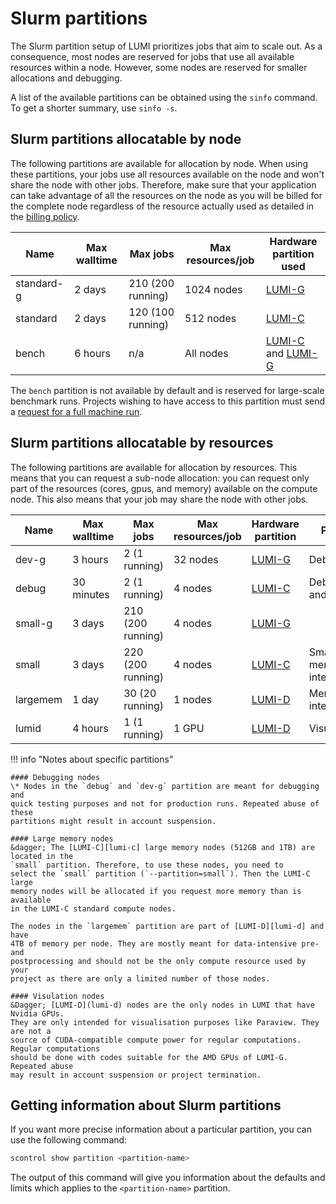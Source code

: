 # Slurm partitions

[lumi-c]: ../../hardware/lumic.md
[lumi-g]: ../../hardware/lumig.md
[lumi-d]: ../../hardware/lumid.md
[herorun]: ./hero-runs.md

The Slurm partition setup of LUMI prioritizes jobs that aim to scale out.
As a consequence, most nodes are reserved for jobs that use all available resources
within a node.
However, some nodes are reserved for smaller allocations and debugging.

A list of the available partitions can be obtained using the `sinfo` command.
To get a shorter summary, use `sinfo -s`.

## Slurm partitions allocatable by node

The following partitions are available for allocation by node. When using
these partitions, your jobs use all resources available on the node and won't
share the node with other jobs. Therefore, make sure that your application can
take advantage of all the resources on the node as you will be billed for the
complete node regardless of the resource actually used as detailed in the
[billing policy](../../runjobs/lumi_env/billing.md).

| Name           | Max walltime | Max jobs          | Max resources/job | Hardware<br>partition<br>used         |
| -------------- | ------------ | ----------------- | ----------------- | --------------------------------------|
| standard-g     | 2 days       | 210 (200 running) | 1024 nodes        | [LUMI-G][lumi-g]                      |
| standard       | 2 days       | 120 (100 running) |  512 nodes        | [LUMI-C][lumi-c]                      |
| bench          | 6 hours      | n/a               |  All nodes        | [LUMI-C][lumi-c] and [LUMI-G][lumi-g] |

The `bench` partition is not available by default and is reserved for
large-scale benchmark runs. Projects wishing to have access to this partition
must send a [request for a full machine run][herorun].

## Slurm partitions allocatable by resources

The following partitions are available for allocation by resources. This means
that you can request a sub-node allocation: you can request only part of the
resources (cores, gpus, and memory) available on the compute node. This also means
that your job may share the node with other jobs.

| Name     | Max walltime | Max jobs                | Max resources/job  | Hardware partition | Purpose                                                     |
| -------- | ------------ | ----------------------- | ------------------ | ------------------ | ----------------------------------------------------------- |
| dev-g    | 3 hours      |   2 (1 running)         | 32 nodes           | [LUMI-G][lumi-g]   | Debugging[\*](#debugging-nodes)                             |
| debug    | 30 minutes   |   2 (1 running)         |  4 nodes           | [LUMI-C][lumi-c]   | Debugging and testing[\*](#debugging-nodes)                 |
| small-g  | 3 days       | 210 (200 running)       |  4 nodes           | [LUMI-G][lumi-g]   |                                                             | 
| small    | 3 days       | 220 (200 running)       |  4 nodes           | [LUMI-C][lumi-c]   | Small or memory intense jobs[&dagger;](#large-memory-nodes) |
| largemem | 1 day        |  30 (20 running)        |  1 nodes           | [LUMI-D][lumi-d]   | Memory intense jobs[&dagger;](#large-memory-nodes)          |
| lumid    | 4 hours      |   1 (1 running)         |  1 GPU             | [LUMI-D][lumi-d]   | Visualisation[&Dagger;](#visualisation-nodes)               |

!!! info "Notes about specific partitions"

    #### Debugging nodes
    \* Nodes in the `debug` and `dev-g` partition are meant for debugging and
    quick testing purposes and not for production runs. Repeated abuse of these
    partitions might result in account suspension.

    #### Large memory nodes
    &dagger; The [LUMI-C][lumi-c] large memory nodes (512GB and 1TB) are located in the
    `small` partition. Therefore, to use these nodes, you need to
    select the `small` partition (`--partition=small`). Then the LUMI-C large
    memory nodes will be allocated if you request more memory than is available
    in the LUMI-C standard compute nodes.
 
    The nodes in the `largemem` partition are part of [LUMI-D][lumi-d] and have
    4TB of memory per node. They are mostly meant for data-intensive pre- and 
    postprocessing and should not be the only compute resource used by your
    project as there are only a limited number of those nodes.

    #### Visulation nodes
    &Dagger; [LUMI-D](lumi-d) nodes are the only nodes in LUMI that have Nvidia GPUs.
    They are only intended for visualisation purposes like Paraview. They are not a 
    source of CUDA-compatible compute power for regular computations. Regular computations
    should be done with codes suitable for the AMD GPUs of LUMI-G. Repeated abuse 
    may result in account suspension or project termination.


## Getting information about Slurm partitions

If you want more precise information about a particular partition, you can use
the following command:

```bash
scontrol show partition <partition-name>
```

The output of this command will give you information about the defaults and
limits which applies to the `<partition-name>` partition.
